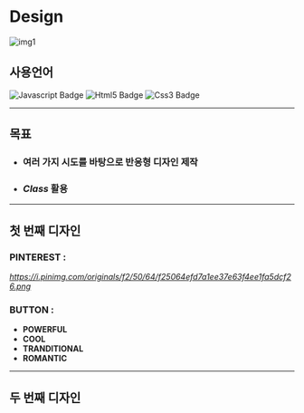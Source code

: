# Design

![img1](https://user-images.githubusercontent.com/70431221/124243220-95194b80-db58-11eb-899a-827f177223e2.JPG)


## 사용언어

![Javascript Badge](https://img.shields.io/badge/-Javascript-%23F7DF1E)
![Html5 Badge](https://img.shields.io/badge/-HTML5-%23E34F26)
![Css3 Badge](https://img.shields.io/badge/-CSS3-%231572B6)

<hr>

## 목표

* ### 여러 가지 시도를 바탕으로 반응형 디자인 제작
* ### *Class* 활용

<hr>

## 첫 번째 디자인

### PINTEREST : 
*https://i.pinimg.com/originals/f2/50/64/f25064efd7a1ee37e63f4ee1fa5dcf26.png*
    
### BUTTON : 
* **POWERFUL** 
* **COOL** 
* **TRANDITIONAL** 
* **ROMANTIC**

<hr>

## 두 번째 디자인
